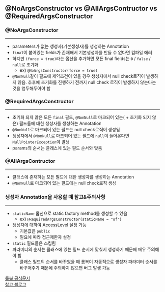 ## @NoArgsConstructor vs @AllArgsContructor vs @RequiredArgsConstructor

### @NoArgsConstructor

---

- parameters가 없는 생성자(기본생성자)를 생성하는 Annotation
- `final`이 붙어있는 fields가 존재해서 기본생성자를 만들 수 없다면 컴파일 에러
- 하지만 `(force = true)`라는 옵션을 추가하면 모든 final fields는 `0` / `false` / `null`로 초기화
  - ex) `@NoArgsConstructor(force = true)`
- `@NonNull`같이 필드에 제약조건이 있을 경우 생성자에서 null check로직이 발생하지 않음. 추후에 초기화를 진행하기 전까지 null check 로직이 발생하지 않는다는 것을 염두해두어야 함

### @RequiredArgsConstructor

---

- 초기화 되지 않은 모든 `final` 필드, `@NonNull`로 마크되어 있는( + 초기화 되지 않은) 필드들에 대한 생성자를 생성하는 Annotation
- `@NonNull`로 마크되어 있는 필드는 null check로직이 생성됨
- 생성자에서 `@NonNull`로 마크되어 있는 필드에 `null`이 들어온다면 `NullPointerException`이 발생
- params의 순서는 클래스에 있는 필드 순서와 맞춤

### @AllArgsContructor

---

- 클래스에 존재하는 모든 필드에 대한 생성자를 생성하는 Annotation
- `@NonNull`로 마크되어 있는 필드에는 null check로직 생성

### 생성자 Annotation을 사용할 때 참고&주의사항

---

- `staticName` 옵션으로 static factory method를 생성할 수 있음
  - ex) `@RequiredArgsConstructor(staticName = "of")`
- 생성자에 대하여 AccessLevel 설정 가능
  - 기본값은 `public`
  - 필요에 따라 접근제한자 설정
- `static` 필드들은 스킵됨
- 파라미터의 순서는 클래스에 있는 필드 순서에 맞춰서 생성하기 때문에 매우 주의해야 함
  - 클래스 필드의 순서를 바꾸었을 때 롬복이 자동적으로 생성자 파라미터 순서를 바꾸어주기 때문에 주의하지 않으면 버그 발생 가능

[롬복 공식문서](https://projectlombok.org/features/constructor)<br>
[참고 블로그](https://dingue.tistory.com/14)
